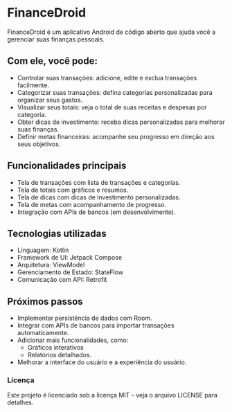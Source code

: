 # FinanceDroid

FinanceDroid é um aplicativo Android de código aberto que ajuda você a gerenciar suas finanças pessoais. 

## Com ele, você pode:
* Controlar suas transações: adicione, edite e exclua transações facilmente.
* Categorizar suas transações: defina categorias personalizadas para organizar seus gastos.
* Visualizar seus totais: veja o total de suas receitas e despesas por categoria.
* Obter dicas de investimento: receba dicas personalizadas para melhorar suas finanças.
* Definir metas financeiras: acompanhe seu progresso em direção aos seus objetivos.


## Funcionalidades principais
* Tela de transações com lista de transações e categorias.
* Tela de totais com gráficos e resumos.
* Tela de dicas com dicas de investimento personalizadas.
* Tela de metas com acompanhamento de progresso.
* Integração com APIs de bancos (em desenvolvimento).


## Tecnologias utilizadas
* Linguagem: Kotlin
* Framework de UI: Jetpack Compose
* Arquitetura: ViewModel
* Gerenciamento de Estado: StateFlow
* Comunicação com API: Retrofit


## Próximos passos
* Implementar persistência de dados com Room.
* Integrar com APIs de bancos para importar transações automaticamente.
* Adicionar mais funcionalidades, como:
  * Gráficos interativos
  * Relatórios detalhados.
* Melhorar a interface do usuário e a experiência do usuário.


### Licença
Este projeto é licenciado sob a licença MIT - veja o arquivo LICENSE para detalhes.
